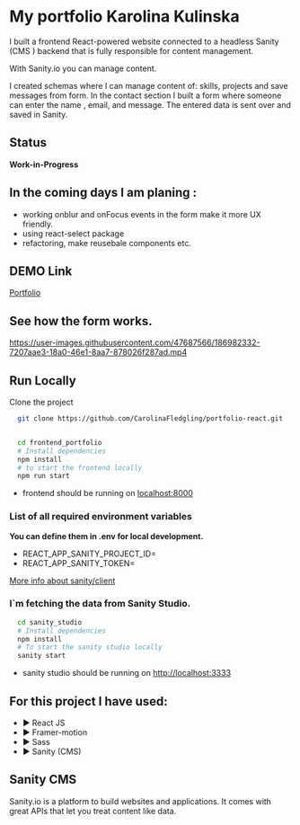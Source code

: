 ﻿# My portfolio Karolina Kulinska

I built a frontend React-powered website connected to a headless Sanity (CMS ) backend that is fully responsible for content management.

With Sanity.io you can manage content.

I created schemas where I can manage content of: skills, projects and save messages from form.
In the contact section I built a form where someone can enter the name , email, and message. The entered data is sent over and saved in Sanity.

## Status

**Work-in-Progress**

## In the coming days I am planing : 

- working  onblur and onFocus events in the form make it more UX friendly.
- using react-select package
- refactoring,  make reusebale components etc.   

## DEMO Link

[Portfolio](https://karolinakulinskaportfolio.netlify.app/)

## See how the form works.

https://user-images.githubusercontent.com/47687566/186982332-7207aae3-18a0-46e1-8aa7-878026f287ad.mp4


## Run Locally

Clone the project

```bash
  git clone https://github.com/CarolinaFledgling/portfolio-react.git
```

```bash

  cd frontend_portfolio
  # Install dependencies
  npm install
  # to start the frontend locally
  npm run start 

```

- frontend should be running on [localhost:8000](http://localhost:8000)

### List of all required environment variables

**You can define them in .env for local development.**

- REACT_APP_SANITY_PROJECT_ID=
- REACT_APP_SANITY_TOKEN=

[More info about sanity/client ](https://www.sanity.io/docs/js-client)
### I`m fetching the data from Sanity Studio.

```bash
  cd sanity_studio
  # Install dependencies
  npm install
  # To start the sanity studio locally
  sanity start 
```

- sanity studio should be running on [http://localhost:3333](http://localhost:3333)

## For this project I have used:

- ▶️ React JS
- ▶️ Framer-motion
- ▶️ Sass
- ▶️ Sanity (CMS)

## Sanity CMS

Sanity.io is a platform to build websites and applications. It comes with great APIs that let you treat content like data.
